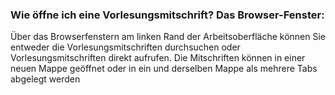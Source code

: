 ### Wie öffne ich eine Vorlesungsmitschrift? Das Browser-Fenster:

Über das Browserfenstern am linken Rand der Arbeitsoberfläche können Sie entweder die
Vorlesungsmitschriften durchsuchen oder Vorlesungsmitschriften direkt aufrufen.
Die Mitschriften können in einer neuen Mappe geöffnet oder in ein und derselben Mappe als mehrere Tabs abgelegt werden
